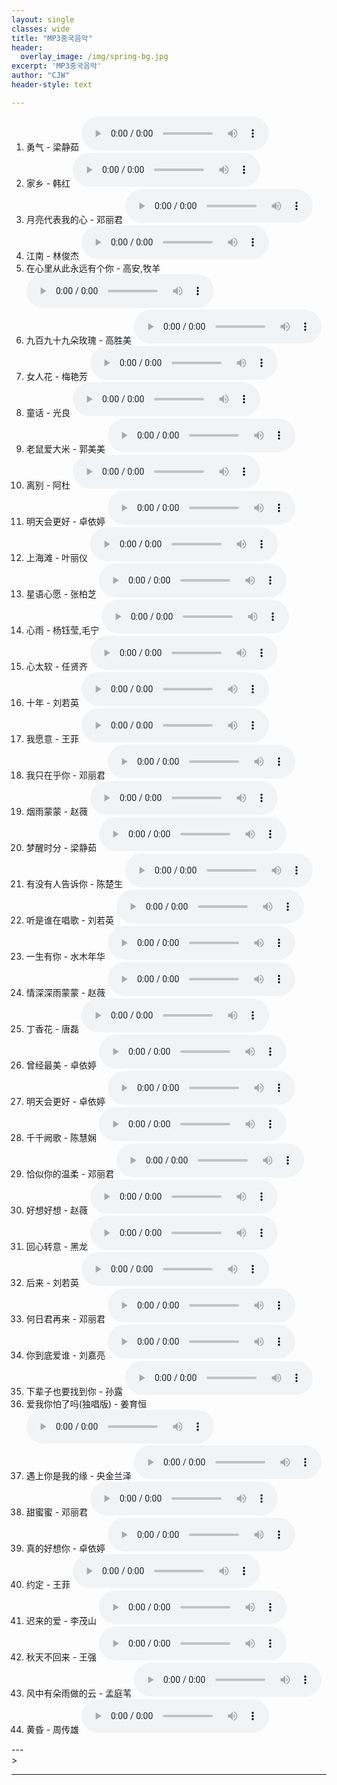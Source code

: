 ```yaml
--- 
layout: single
classes: wide
title: "MP3중국음악"
header:
  overlay_image: /img/spring-bg.jpg
excerpt: 'MP3중국음악'
author: "CJW"
header-style: text

---  
```


1. 勇气 - 梁静茹 <audio src="https://drive.google.com/uc?export=download&id=1pR87tgJty8SjbpCtyTeNjlPBQNdeo8D-" controls="true"></audio> <br>
2. 家乡 - 韩红 <audio src="https://drive.google.com/uc?export=download&id=1UeSCxuQIBZsDdyZErXR_n2C96U-V6xC6" controls="true"></audio> <br>
3. 月亮代表我的心 - 邓丽君 <audio src="https://drive.google.com/uc?export=download&id=1N4dzjXJECKlKeps0U_3khkWfmt5-14ou" controls="true"></audio> <br>
4. 江南 - 林俊杰 <audio src="https://drive.google.com/uc?export=download&id=18x0JYPntWqFC6z4GMo-57tJ8PBL5J4m4" controls="true"></audio> <br>
5. 在心里从此永远有个你 - 高安,牧羊 <audio src="https://drive.google.com/uc?export=download&id=1m__nQNHjSg17cy2Q64RO9jtR0Tur3YSp" controls="true"></audio> <br>
6. 九百九十九朵玫瑰 - 高胜美 <audio src="https://drive.google.com/uc?export=download&id=1vnxFlrizFrYQPpYC4hVd9D9OIDTtaRzM" controls="true"></audio> <br>
7. 女人花 - 梅艳芳 <audio src="https://drive.google.com/uc?export=download&id=1vdGBVTaSyIzG0ViNw21hnzr9f5uvexwK" controls="true"></audio> <br>
8. 童话 - 光良 <audio src="https://drive.google.com/uc?export=download&id=19kTazwcIm1m8HyGdU7pTtXoNNjckPfSV" controls="true"></audio> <br>
9. 老鼠爱大米 - 郭美美 <audio src="https://drive.google.com/uc?export=download&id=1w19i4ukCTaim8qdsVaFSTr_JFRpbacWc" controls="true"></audio> <br>
10. 离别 - 阿杜 <audio src="https://drive.google.com/uc?export=download&id=1KgwOQZaPIebbs7hPER1u4XUf3X_xDjx4" controls="true"></audio> <br>
11. 明天会更好 - 卓依婷 <audio src="https://drive.google.com/uc?export=download&id=1I9e3dvsd3Sl3IjwLpFjQRw6fUCTCSlNQ" controls="true"></audio> <br>
12. 上海滩 - 叶丽仪 <audio src="https://drive.google.com/uc?export=download&id=1ZH2Hx38nYpVzkoX0PVIftGM7ras9v2rS" controls="true"></audio> <br>
13. 星语心愿 - 张柏芝 <audio src="https://drive.google.com/uc?export=download&id=1rthYo1ovz8OYa27RUsehK66C2j3RrRWa" controls="true"></audio> <br>
14. 心雨 - 杨钰莹,毛宁 <audio src="https://drive.google.com/uc?export=download&id=1lxYwmk_jVJCB5MUvxvyvxs7yxHiad8T4" controls="true"></audio> <br>
15. 心太软 - 任贤齐 <audio src="https://drive.google.com/uc?export=download&id=1_m_49vhoJan1LDsVV44-fuO2nLCkOfKq" controls="true"></audio> <br>
16. 十年 - 刘若英 <audio src="https://drive.google.com/uc?export=download&id=19TH5tnWf5SVlSA-8d-XneV5HA17Csl5C" controls="true"></audio> <br>
17. 我愿意 - 王菲 <audio src="https://drive.google.com/uc?export=download&id=1zaLqOnua3MuKXFoT2S5fIh6eznmHPpVf" controls="true"></audio> <br>
18. 我只在乎你 - 邓丽君 <audio src="https://drive.google.com/uc?export=download&id=1DvgSwPJcFQhvqqjJjapk0hiMLG68O8px" controls="true"></audio> <br>
19. 烟雨蒙蒙 - 赵薇 <audio src="https://drive.google.com/uc?export=download&id=1qFoSws_hNkrkLgMvkwtBPrjUrfo3QrMo" controls="true"></audio> <br>
20. 梦醒时分 - 梁静茹 <audio src="https://drive.google.com/uc?export=download&id=1U-MF_SFQsFb0xwmVImlkLIJ766Obuay4" controls="true"></audio> <br>
21. 有没有人告诉你 - 陈楚生 <audio src="https://drive.google.com/uc?export=download&id=1bSlEYXq6F1GbwC_KU6kqBZ7-Tnp9SUog" controls="true"></audio> <br>
22. 听是谁在唱歌 - 刘若英 <audio src="https://drive.google.com/uc?export=download&id=1zQYP4nu2jut79dlzyvc4Y-QVDFiB6-or" controls="true"></audio> <br>
23. 一生有你 - 水木年华 <audio src="https://drive.google.com/uc?export=download&id=1M5vbrl7IxwW0batqZq7UbVSKhb7c1a5f" controls="true"></audio> <br>
24. 情深深雨蒙蒙 - 赵薇 <audio src="https://drive.google.com/uc?export=download&id=1edl8CvOkohue5I22D7wYXd--8Kgvu1h3" controls="true"></audio> <br>
25. 丁香花 - 唐磊 <audio src="https://drive.google.com/uc?export=download&id=1WLBiGMGzQecN4S0pvxx7lGv6BH2jE8qR" controls="true"></audio> <br>
26. 曾经最美 - 卓依婷 <audio src="https://drive.google.com/uc?export=download&id=1bGr1356L8NfwvCYOGHH3PsK7PVXHXTPb" controls="true"></audio> <br>
27. 明天会更好 - 卓依婷 <audio src="https://drive.google.com/uc?export=download&id=1dAQZcbbf1-VazVq8MGmEALSuR0Qdhvvh" controls="true"></audio> <br>
28. 千千阙歌 - 陈慧娴 <audio src="https://drive.google.com/uc?export=download&id=1ZxL1sP3GfmPb2597c2i-SSX-jzWJq7BP" controls="true"></audio> <br>
29. 恰似你的温柔 - 邓丽君 <audio src="https://drive.google.com/uc?export=download&id=1jbszwYF-oPgNhWv5hrQzc9yD9UCwpWY7" controls="true"></audio>
30. 好想好想 - 赵薇 <audio src="https://drive.google.com/uc?export=download&id=1clhbSEriVY7pr-RLI-wtZQGmvT7DRpbp" controls="true"></audio> <br>
31. 回心转意 - 黑龙 <audio src="https://drive.google.com/uc?export=download&id=1Mq3IbD7HcDR_udqboYdQKoqQrqg7-cIX" controls="true"></audio> <br>
32. 后来 - 刘若英 <audio src="https://drive.google.com/uc?export=download&id=1R-BJmKpVmHP_kgeTPfMDsvhI2Rn36JeH" controls="true"></audio> <br>
33. 何日君再来 - 邓丽君 <audio src="https://drive.google.com/uc?export=download&id=1SaYjNzXJ5nQiWNDrhS35d4k98imVwOng" controls="true"></audio> <br>
34. 你到底爱谁 - 刘嘉亮 <audio src="https://drive.google.com/uc?export=download&id=1HaI5LPkeIds9df8mg1BKnuv_BrcIlldd" controls="true"></audio> <br>
35. 下辈子也要找到你 - 孙露 <audio src="https://drive.google.com/uc?export=download&id=100667lRdvdFlD6o_zqTyy6jNGreGy5jv" controls="true"></audio> <br>
36. 爱我你怕了吗(独唱版) - 姜育恒 <audio src="https://drive.google.com/uc?export=download&id=1UVUCNaMvicgmd6CF9cOsGwmru1uEu7NU" controls="true"></audio> <br>
37. 遇上你是我的缘 - 央金兰泽 <audio src="https://drive.google.com/uc?export=download&id=1ay1sePlpZgI5NL6l2dJ71CM5upmGGl2R" controls="true"></audio> <br>
38. 甜蜜蜜 - 邓丽君 <audio src="https://drive.google.com/uc?export=download&id=1rw38TFcms9SpktZK28figGnW_mabd6mB" controls="true"></audio> <br>
39. 真的好想你 - 卓依婷 <audio src="https://drive.google.com/uc?export=download&id=1dd5Znx-OdQaY61d-qsXrs_ZjtWaAxxVE" controls="true"></audio> <br>
40. 约定 - 王菲 <audio src="https://drive.google.com/uc?export=download&id=1VByEDq4sifkh_7JOqpyVPzaNBIvzeiLR" controls="true"></audio> <br>
41. 迟来的爱 - 李茂山 <audio src="https://drive.google.com/uc?export=download&id=1MqLq4JDNBIyZYzWU18j7mFQtV7kKMm8d" controls="true"></audio> <br>
42. 秋天不回来 - 王强 <audio src="https://drive.google.com/uc?export=download&id=136jCKG5VEBpiXNkEu3sqpatQRJrv95VR" controls="true"></audio> <br>
43. 风中有朵雨做的云 - 孟庭苇 <audio src="https://drive.google.com/uc?export=download&id=1HeNyvjL4jnL3R8TMEkyUHh4E_coZC2m0" controls="true"></audio> <br>
44. 黄昏 - 周传雄 <audio src="https://drive.google.com/uc?export=download&id=1blTADt7DWWJsZaJy2IVLOlI-KXeULh6m" controls="true"></audio> <br>

--- <br>>

---
